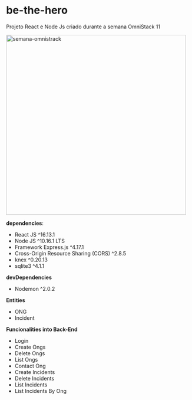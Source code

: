 # be-the-hero

Projeto React e Node Js criado durante a semana OmniStack 11

<img width="488" alt="semana-omnistrack" src="https://user-images.githubusercontent.com/11899400/77926680-c4b61580-727c-11ea-98bb-2cfbbf4bcf65.png">

<b>dependencies</b>:

- React JS ^16.13.1
- Node JS ^10.16.1 LTS
- Framework Express.js ^4.17.1
- Cross-Origin Resource Sharing (CORS) ^2.8.5
- knex ^0.20.13
- sqlite3 ^4.1.1

<b>devDependencies</b>

- Nodemon ^2.0.2

<b>Entities</b>

- ONG
- Incident

<b>Funcionalities into Back-End</b>

- Login
- Create Ongs
- Delete Ongs
- List Ongs
- Contact Ong
- Create Incidents
- Delete Incidents
- List Incidents
- List Incidents By Ong
